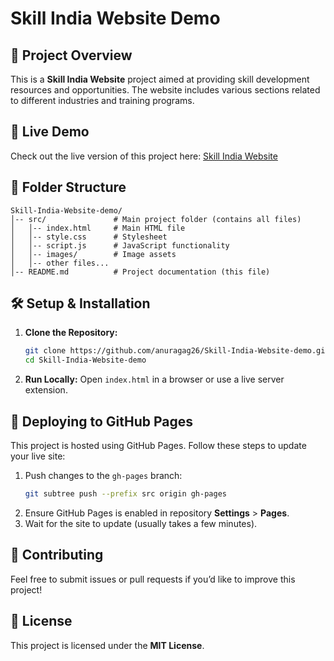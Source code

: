 # Skill India Website Demo

## 📌 Project Overview
This is a **Skill India Website** project aimed at providing skill development resources and opportunities. The website includes various sections related to different industries and training programs.

## 🚀 Live Demo
Check out the live version of this project here:
[Skill India Website](https://anuragag26.github.io/Skill-India-Website-demo/)

## 📂 Folder Structure
```
Skill-India-Website-demo/
│-- src/               # Main project folder (contains all files)
│   │-- index.html     # Main HTML file
│   │-- style.css      # Stylesheet
│   │-- script.js      # JavaScript functionality
│   │-- images/        # Image assets
│   │-- other files...
│-- README.md          # Project documentation (this file)
```

## 🛠️ Setup & Installation
1. **Clone the Repository:**
   ```bash
   git clone https://github.com/anuragag26/Skill-India-Website-demo.git
   cd Skill-India-Website-demo
   ```

2. **Run Locally:**
   Open `index.html` in a browser or use a live server extension.

## 🚀 Deploying to GitHub Pages
This project is hosted using GitHub Pages. Follow these steps to update your live site:

1. Push changes to the `gh-pages` branch:
   ```bash
   git subtree push --prefix src origin gh-pages
   ```
2. Ensure GitHub Pages is enabled in repository **Settings** > **Pages**.
3. Wait for the site to update (usually takes a few minutes).

## 📝 Contributing
Feel free to submit issues or pull requests if you’d like to improve this project!

## 📜 License
This project is licensed under the **MIT License**.

